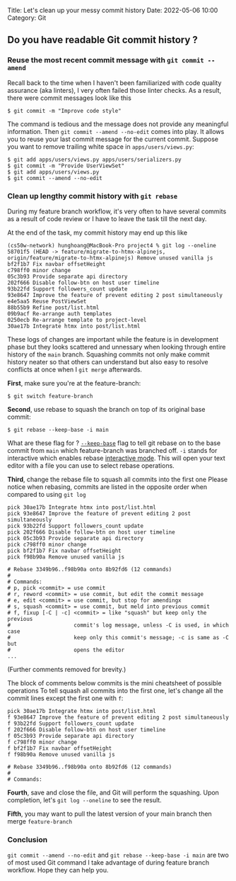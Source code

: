 Title: Let's clean up your messy commit history
Date: 2022-05-06 10:00
Category: Git

## Do you have readable Git commit history ?

### Reuse the most recent commit message with `git commit --amend` 
Recall back to the time when I haven't been familiarized with code quality assurance (aka linters), I very often failed those linter checks. As a result, there were commit messages look like this
```
$ git commit -m "Improve code style"
```
The command is tedious and the message does not provide any meaningful information. Then `git commit --amend --no-edit` comes into play. It allows you to reuse your last commit message for the current commit.
Suppose you want to remove trailing white space in `apps/users/views.py`:
```
$ git add apps/users/views.py apps/users/serializers.py
$ git commit -m "Provide UserViewSet"
$ git add apps/users/views.py
$ git commit --amend --no-edit
```
### Clean up lengthy commit history with `git rebase`
During my feature branch workflow, it's very often to have several commits as a result of code review or 
I have to leave the task till the next day.

At the end of the task, my commit history may end up this like
```
(cs50w-network) hunghoang@MacBook-Pro project4 % git log --oneline
58701f5 (HEAD -> feature/migrate-to-htmx-alpinejs, origin/feature/migrate-to-htmx-alpinejs) Remove unused vanilla js
bf2f1b7 Fix navbar offsetHeight
c798ff0 minor change
05c3b93 Provide separate api directory
202f666 Disable follow-btn on host user timeline
93b22fd Support followers_count update
93e8647 Improve the feature of prevent editing 2 post simultaneously
e4e5aa5 Reuse PostViewSet
88b55b9 Refine post/list.html
09b9acf Re-arrange auth templates
0250ecb Re-arrange template to project-level
30ae17b Integrate htmx into post/list.html
```

These logs of changes are important while the feature is in development phase but they looks scattered and unnessary when looking through entire history of the `main` branch. Squashing commits not only make commit history neater so that others can understand but also easy to resolve conflicts at once when I `git merge` afterwards.

**First**, make sure you're at the feature-branch:
```
$ git switch feature-branch
```
**Second**, use rebase to squash the branch on top of its original base commit:
```
$ git rebase --keep-base -i main
```

What are these flag for ?
[`--keep-base`](https://git-scm.com/docs/git-rebase) flag to tell git rebase on to the base commit from `main` which feature-branch was branched off.
`-i` stands for interactive which enables rebase [interactive mode](https://git-scm.com/docs/git-rebase#_interactive_mode). This will open your text editor with a file you can use to select rebase operations.

**Third**, change the rebase file to squash all commits into the first one
Please notice when rebasing, commits are listed in the opposite order when compared to using `git log`
```
pick 30ae17b Integrate htmx into post/list.html
pick 93e8647 Improve the feature of prevent editing 2 post simultaneously
pick 93b22fd Support followers_count update
pick 202f666 Disable follow-btn on host user timeline
pick 05c3b93 Provide separate api directory
pick c798ff0 minor change
pick bf2f1b7 Fix navbar offsetHeight
pick f98b90a Remove unused vanilla js

# Rebase 3349b96..f98b90a onto 8b92fd6 (12 commands)
#
# Commands:
# p, pick <commit> = use commit
# r, reword <commit> = use commit, but edit the commit message
# e, edit <commit> = use commit, but stop for amendingx
# s, squash <commit> = use commit, but meld into previous commit
# f, fixup [-C | -c] <commit> = like "squash" but keep only the previous
#                    commit's log message, unless -C is used, in which case
#                    keep only this commit's message; -c is same as -C but
#                    opens the editor
...
```
(Further comments removed for brevity.)

The block of comments below commits is the mini cheatsheet of possible operations
To tell squash all commits into the first one, let's change all the commit lines except the first one with `f`:
```
pick 30ae17b Integrate htmx into post/list.html
f 93e8647 Improve the feature of prevent editing 2 post simultaneously
f 93b22fd Support followers_count update
f 202f666 Disable follow-btn on host user timeline
f 05c3b93 Provide separate api directory
f c798ff0 minor change
f bf2f1b7 Fix navbar offsetHeight
f f98b90a Remove unused vanilla js

# Rebase 3349b96..f98b90a onto 8b92fd6 (12 commands)
#
# Commands:
```

**Fourth**, save and close the file, and Git will perform the squashing. Upon completion, let's `git log --oneline` to see the result.

**Fifth**, you may want to pull the latest version of your main branch then merge `feature-branch`

### Conclusion
`git commit --amend --no-edit` and `git rebase --keep-base -i main` are two of most used Git command I take advantage of during feature branch workflow. Hope they can help you.
